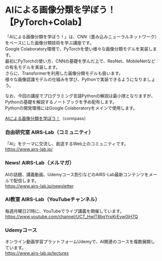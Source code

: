 # AIによる画像分類を学ぼう！【PyTorch+Colab】
「AIによる画像分類を学ぼう！」は、CNN（畳み込みニューラルネットワーク）をベースにした画像分類技術を学ぶ講座です。  
Google Colaboratory環境で、PyTorchを使い様々な画像分類モデルを実装します。  
最初にPyTorchの使い方、CNNの基礎を学んだ上で、ResNet、MobileNetなどの有名モデルを実装します。  
さらに、Transformerを利用した画像分類モデルも扱います。  
様々な画像認識モデルの仕組みを学び、Pythonで実装できるようになりましょう。  
  
なお、今回の講座でプログラミング言語Pythonの解説は最小限となりますが、Pythonの基礎を解説するノートブックを予め配布します。  
Pythonの開発環境にはGoogle Colaboratoryをメインで使用します。  

[AIによる画像分類を学ぼう！](https://liveai.connpass.com/event/247422/)（connpass）  
    
### 自由研究室 AIRS-Lab（コミュニティ）
「AI」をテーマに交流し、創造するWeb上のコミュニティです。  
https://www.airs-lab.jp/  
  
### News! AIRS-Lab（メルマガ）
AIの話題、講義動画、Udemyコース割引などのAIRS-Lab最新コンテンツをメールで配信します。  
https://www.airs-lab.jp/newsletter  
  
### AI教室 AIRS-Lab（YouTubeチャンネル）
毎週月曜日21時に、YouTubeでライブ講義を開催しています。  
https://www.youtube.com/channel/UCT_HwlT8bgYrpKrEvw0jH7Q  
  
### Udemyコース
オンライン動画学習プラットフォームUdemyで、AI関連のコースを複数展開しています。  
https://www.airs-lab.jp/lectures  
